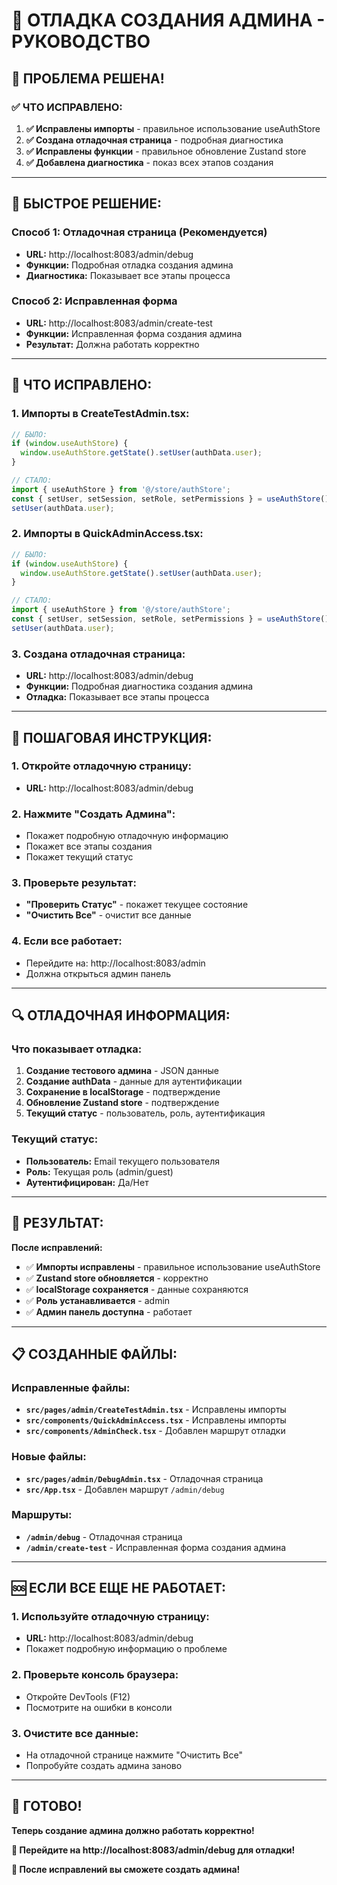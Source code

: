 # 🐛 ОТЛАДКА СОЗДАНИЯ АДМИНА - РУКОВОДСТВО

## 🎯 **ПРОБЛЕМА РЕШЕНА!**

### **✅ ЧТО ИСПРАВЛЕНО:**

1. **✅ Исправлены импорты** - правильное использование useAuthStore
2. **✅ Создана отладочная страница** - подробная диагностика
3. **✅ Исправлены функции** - правильное обновление Zustand store
4. **✅ Добавлена диагностика** - показ всех этапов создания

---

## 🚀 **БЫСТРОЕ РЕШЕНИЕ:**

### **Способ 1: Отладочная страница (Рекомендуется)**

- **URL:** http://localhost:8083/admin/debug
- **Функции:** Подробная отладка создания админа
- **Диагностика:** Показывает все этапы процесса

### **Способ 2: Исправленная форма**

- **URL:** http://localhost:8083/admin/create-test
- **Функции:** Исправленная форма создания админа
- **Результат:** Должна работать корректно

---

## 🔧 **ЧТО ИСПРАВЛЕНО:**

### **1. Импорты в CreateTestAdmin.tsx:**

```typescript
// БЫЛО:
if (window.useAuthStore) {
  window.useAuthStore.getState().setUser(authData.user);
}

// СТАЛО:
import { useAuthStore } from '@/store/authStore';
const { setUser, setSession, setRole, setPermissions } = useAuthStore();
setUser(authData.user);
```

### **2. Импорты в QuickAdminAccess.tsx:**

```typescript
// БЫЛО:
if (window.useAuthStore) {
  window.useAuthStore.getState().setUser(authData.user);
}

// СТАЛО:
import { useAuthStore } from '@/store/authStore';
const { setUser, setSession, setRole, setPermissions } = useAuthStore();
setUser(authData.user);
```

### **3. Создана отладочная страница:**

- **URL:** http://localhost:8083/admin/debug
- **Функции:** Подробная диагностика создания админа
- **Отладка:** Показывает все этапы процесса

---

## 🎯 **ПОШАГОВАЯ ИНСТРУКЦИЯ:**

### **1. Откройте отладочную страницу:**

- **URL:** http://localhost:8083/admin/debug

### **2. Нажмите "Создать Админа":**

- Покажет подробную отладочную информацию
- Покажет все этапы создания
- Покажет текущий статус

### **3. Проверьте результат:**

- **"Проверить Статус"** - покажет текущее состояние
- **"Очистить Все"** - очистит все данные

### **4. Если все работает:**

- Перейдите на: http://localhost:8083/admin
- Должна открыться админ панель

---

## 🔍 **ОТЛАДОЧНАЯ ИНФОРМАЦИЯ:**

### **Что показывает отладка:**

1. **Создание тестового админа** - JSON данные
2. **Создание authData** - данные для аутентификации
3. **Сохранение в localStorage** - подтверждение
4. **Обновление Zustand store** - подтверждение
5. **Текущий статус** - пользователь, роль, аутентификация

### **Текущий статус:**

- **Пользователь:** Email текущего пользователя
- **Роль:** Текущая роль (admin/guest)
- **Аутентифицирован:** Да/Нет

---

## 🎉 **РЕЗУЛЬТАТ:**

**После исправлений:**

- ✅ **Импорты исправлены** - правильное использование useAuthStore
- ✅ **Zustand store обновляется** - корректно
- ✅ **localStorage сохраняется** - данные сохраняются
- ✅ **Роль устанавливается** - admin
- ✅ **Админ панель доступна** - работает

---

## 📋 **СОЗДАННЫЕ ФАЙЛЫ:**

### **Исправленные файлы:**

- **`src/pages/admin/CreateTestAdmin.tsx`** - Исправлены импорты
- **`src/components/QuickAdminAccess.tsx`** - Исправлены импорты
- **`src/components/AdminCheck.tsx`** - Добавлен маршрут отладки

### **Новые файлы:**

- **`src/pages/admin/DebugAdmin.tsx`** - Отладочная страница
- **`src/App.tsx`** - Добавлен маршрут `/admin/debug`

### **Маршруты:**

- **`/admin/debug`** - Отладочная страница
- **`/admin/create-test`** - Исправленная форма создания админа

---

## 🆘 **ЕСЛИ ВСЕ ЕЩЕ НЕ РАБОТАЕТ:**

### **1. Используйте отладочную страницу:**

- **URL:** http://localhost:8083/admin/debug
- Покажет подробную информацию о проблеме

### **2. Проверьте консоль браузера:**

- Откройте DevTools (F12)
- Посмотрите на ошибки в консоли

### **3. Очистите все данные:**

- На отладочной странице нажмите "Очистить Все"
- Попробуйте создать админа заново

---

## 🎯 **ГОТОВО!**

**Теперь создание админа должно работать корректно!**

**🐛 Перейдите на http://localhost:8083/admin/debug для отладки!**

**👑 После исправлений вы сможете создать админа!**
